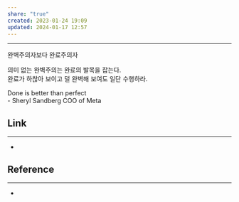 ```yaml
---
share: "true"
created: 2023-01-24 19:09
updated: 2024-01-17 12:57
---
```


---

완벽주의자보다 완료주의자

의미 없는 완벽주의는 완료의 발목을 잡는다.  
완료가 하찮아 보이고 덜 완벽해 보여도 일단 수행하라.

Done is better than perfect  
\- Sheryl Sandberg COO of Meta


## Link
---
- 


## Reference
---
- 